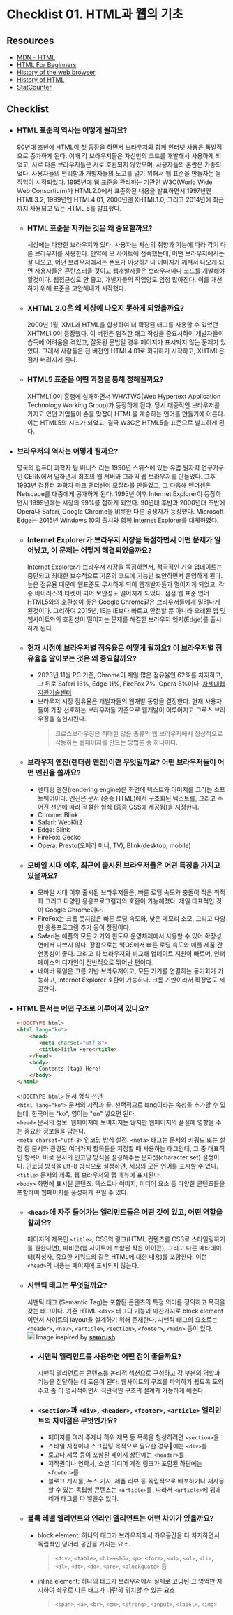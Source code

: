 # Checklist 01. HTML과 웹의 기초

## Resources
* [MDN - HTML](https://developer.mozilla.org/ko/docs/Web/HTML)
* [HTML For Beginners](https://html.com/)
* [History of the web browser](https://en.wikipedia.org/wiki/History_of_the_web_browser)
* [History of HTML](https://en.wikipedia.org/wiki/HTML)
* [StatCounter](https://gs.statcounter.com/)

## Checklist
* ### HTML 표준의 역사는 어떻게 될까요?
   90년대 초반에 HTML이 첫 등장을 하면서 브라우저와 함께 인터넷 사용은 폭발적으로 증가하게 된다. 이때 각 브라우저들은 자신만의 코드를 개발해서 사용하게 되었고, 서로 다른 브라우저들은 서로 호환되지 않았으며, 사용자들의 혼란은 가중되었다. 사용자들의 편리함과 개발자들의 노고를 덜기 위해서 웹 표준을 만들자는 움직임이 시작되었다. 1995년에 웹 표준을 관리하는 기관인 W3C(World Wide Web Consortium)가 HTML2.0에서 표준화된 내용을 발표하면서 1997년엔 HTML3.2, 1999년엔 HTML4.01, 2000년엔 XHTML1.0, 그리고 2014년에 최근까지 사용되고 있는 HTML 5를 발표했다.
  * ### HTML 표준을 지키는 것은 왜 중요할까요?
     세상에는 다양한 브라우저가 있다. 사용자는 자신의 취향과 기능에 따라 각기 다른 브라우저를 사용한다. 만약에 모 사이트에 접속했는데, 어떤 브라우저에서는 잘 나오고, 어떤 브라우저에서는 폰트가 이상하거나 이미지가 깨져서 나오게 되면 사용자들은 혼란스러울 것이고 웹개발자들은 브라우저마다 코드를 개발해야 할것이다. 웹접근성도 안 좋고, 개발자들의 작업양도 엄청 많아진다. 이를 개선하기 위해 표준을 고안해내기 시작했다.
  * ### XHTML 2.0은 왜 세상에 나오지 못하게 되었을까요?
     2000년 1월, XML과 HTML을 합성하여 더 확장된 태그를 사용할 수 있었던 XHTML1.0이 등장했다. 이 버전은 엄격한 태그 작성을 중요시하여 개발자들이 습득에 어려움을 겪었고, 잘못된 문법일 경우 페이지가 표시되지 않는 문제가 있었다. 그래서 사람들은 전 버전인 HTML4.01로 회귀하기 시작하고, XHTML은 점차 버려지게 된다.
  * ### HTML5 표준은 어떤 과정을 통해 정해질까요?
     XHTML1.0이 흥행에 실패하면서 WHATWG(Web Hypertext Application Technology Working Group)가 등장하게 된다. 당시 대중적인 브라우저를 가지고 있던 기업들이 손을 맞잡아 HTML을 계승하는 언어를 만들기에 이른다. 이는 HTML5의 시초가 되었고, 결국 W3C은 HTML5을 표준으로 발표하게 된다. 
* ### 브라우저의 역사는 어떻게 될까요?
   영국의 컴퓨터 과학자 팀 버너스 리는 1990년 스위스에 있는 유럽 원자력 연구기구인 CERN에서 일하면서 최초의 웹 서버와 그래픽 웹 브라우저를 만들었다. 그후 1993년 컴퓨터 과학자 마크 앤더센이 모질라를 만들었고, 그 다음해 앤더센은 Netscape를 대중에게 공개하게 된다. 1995년 이후 Internet Explorer이 등장하면서 1999년에는 시장의 99%를 점하게 되었다. 90년대 후반과 2000년대 초반에 Opera나 Safari, Google Chrome을 비롯한 다른 경쟁자가 등장했다. Microsoft Edge는 2015년 Windows 10의 출시와 함께 Internet Explorer를 대체하였다.
  * ### Internet Explorer가 브라우저 시장을 독점하면서 어떤 문제가 일어났고, 이 문제는 어떻게 해결되었을까요?
     Internet Explorer가 브라우저 시장을 독점하면서, 적극적인 기술 업데이트는 중단되고 최대한 보수적으로 기존의 코드에 기능만 보안하면서 운영하게 된다. 높은 점유율 때문에 웹표준도 무시하게 되어 웹개발자들과 멀어지게 되었고, 각종 바이러스의 타켓이 되어 보안성도 떨어지게 되었다. 점점 웹 표준 언어 HTML5와의 호환성이 좋은 Google Chrome같은 브라우저들에게 밀려나게 된것이다. 그리하여 2015년, IE는 IE보다 빠르고 안전할 뿐 아니라 오래된 앱 및 웹사이트와의 호환성이 떨어지는 문제를 해결한 브라우저 엣지(Edge)를 출시하게 된다.
  * ### 현재 시점에 브라우저별 점유율은 어떻게 될까요? 이 브라우저별 점유율을 알아보는 것은 왜 중요할까요?
     * 2023년 11월 PC 기준, Chrome이 제일 많은 점유율인 62%를 차지하고, 그 뒤로 Safari 13%, Edge 11%, FireFox 7%, Opera 5%이다. [차세대웹지원기술센터](https://www.koreanextweb.kr/front/stats/browser/browserUseStats.do)
     * 브라우저 시장 점유율은 개발자들의 웹개발 동향을 결정한다. 현재 사용자들이 가장 선호하는 브라우저들 기준으로 웹개발이 이루어지고 크로스 브라우징을 실현시킨다.
        >크로스브라우징은 최대한 많은 종류의 웹 브라우저에서 정상적으로 작동하는 웹페이지를 만드는 방법론 중 하나이다.
  * ### 브라우저 엔진(렌더링 엔진)이란 무엇일까요? 어떤 브라우저들이 어떤 엔진을 쓸까요?
     * 렌더링 엔진(rendering engine)은 화면에 텍스트와 이미지를 그리는 소프트웨어이다. 엔진은 문서 (종종 HTML)에서 구조화된 텍스트를, 그리고 주어진 선언에 따라 적절한 형식 (종종 CSS에 제공됨)을 지정한다.
     * Chrome: Blink
     * Safari: WebKit2
     * Edge: Blink
     * FireFox: Gecko
     * Opera: Presto(오페라 미니, TV), Blink(desktop, mobile)
  * ### 모바일 시대 이후, 최근에 출시된 브라우저들은 어떤 특징을 가지고 있을까요?
     * 모바일 시대 이후 출시된 브라우저들은, 빠른 로딩 속도와 충돌이 적은 최적화 그리고 다양한 응용프로그램과의 호환이 가능해졌다. 제일 대표적인 것이 Google Chrome이다. 
     * FireFox는 크롬 못지않은 빠른 로딩 속도와, 낮은 메모리 소모, 그리고 다양한 응용프로그램 추가 등이 장점이다. 
     * Safari는 애플의 모든 기기와 윈도우 운영체제에서 사용할 수 있어 확장성 면에서 나쁘지 않다. 장점으로는 맥OS에서 빠른 로딩 속도와 애플 제품 간 연동성이 좋다. 그리고 타 브라우저와 비교해 업데이트 지원이 빠르며, 인터페이스의 디자인이 전반적으로 뛰어난 편이다.
     * 네이버 웨일은 크롬 기반 브라우저이고, 모든 기기를 연결하는 동기화가 가능하고, Internet Explorer 호환이 가능하다. 크롬 기반이라서 확장앱도 제공한다.
* ### HTML 문서는 어떤 구조로 이루어져 있나요?
   ```html
   <!DOCTYPE html>
   <html lang="ko">
	   <head>
	      <meta charset="utf-8">
	      <title>Title Here</title>
	   </head>
	   <body>
	      Contents (tag) Here!
	   </body>
   </html>
   ```
   `<!DOCTYPE html>` 문서 형식 선언   
   `<html lang="ko">` 문서의 시작과 끝. 선택적으로 lang이라는 속성을 추가할 수 있는데, 한국어는 "ko", 영어는 "en" 넣으면 된다.   
   `<head>` 문서의 정보. 웹페이지에 보여지지는 않지만 웹페이지의 품질에 영향을 주는 중요한 정보들을 담는다.   
   `<meta charset="utf-8>` 인코딩 방식 설정. `<meta>` 태그는 문서의 키워드 또는 설정 등 문서와 관련된 여러가지 항목들을 지정할 때 사용하는 태그인데, 그 중 대표적인 항목이 바로 문서의 인코딩 방식을 설정해주는 문자셋(character set) 설정이다. 인코딩 방식을 utf-8 방식으로 설정하면, 세상의 모든 언어를 표시할 수 있다.   
   `<title>` 문서의 제목. 웹 브라우저의 탭 메뉴에 표시된다.   
   `<body>` 화면에 표시될 콘텐츠. 텍스트나 이미지, 미디어 요소 등 다양한 콘텐츠들을 포함하여 웹페이지를 풍성하게 꾸밀 수 있다.   
  * ### `<head>`에 자주 들어가는 엘리먼트들은 어떤 것이 있고, 어떤 역할을 할까요?
    페이지의 제목인 `<title>`,  CSS의 링크(HTML 컨텐츠를 CSS로 스타일링하기를 원한다면), 파비콘(웹 사이트에 포함된 작은 아이콘), 그리고 다른 메타데이터(작성자, 중요한 키워드와 같은 HTML에 대한 내용)를 포함한다. 이런 `<head>`의 내용는 페이지에 표시되지 않는다.
  * ### 시맨틱 태그는 무엇일까요?
     시맨틱 태그 (Semantic Tag)는 포함된 콘텐츠의 특정 의미를 정의하고 목적을 갖는 태그이다. 기존 HTML `<div>` 태그의 기능과 마찬가지로 block element이면서 사이트의 layout을 설계하기 위해 존재한다. 시맨틱 태그의 요소로는 `<header>`, `<nav>`, `<article>`, `<section>`, `<footer>`, `<main>` 등이 있다.<br>
![](https://seo.tbwakorea.com/wp-content/uploads/2023/09/%EC%8B%9C%EB%A7%A8%ED%8B%B1-%ED%83%9C%EA%B7%B8_html-1024x576.png)
Image inspired by  [**semrush**](https://www.semrush.com/blog/semantic-html5-guide/)
    * ### 시맨틱 엘리먼트를 사용하면 어떤 점이 좋을까요?
      시맨틱 엘리먼트는 콘텐츠를 논리적 섹션으로 구성하고 각 부분의 역할과 기능을 전달하는 데 도움이 된다. 웹사이트의 구조를 파악하기 쉽도록 도와주고 좀 더 명시적이면서 직관적인 구조의 설계가 가능하게 해준다.
    * ### `<section>`과 `<div>`, `<header>`, `<footer>`, `<article>` 엘리먼트의 차이점은 무엇인가요?
       - 페이지를 여러 주제나 하위 제목 등 목록을 형성하려면 `<section>`을
       - 스타일 지정이나 스크립팅 목적으로 필요한 경우에는 `<div>`를 
       - 로고나 제목 등이 포함된 페이지 상단에는 `<header>`를
       - 저작권이나 연락처, 소셜 미디어 계정 링크가 포함된 하단에는 `<footer>`를
       - 블로그 게시물, 뉴스 기사, 제품 리뷰 등 독립적으로 배포하거나 재사용할 수 있는 독립형 콘텐츠는 `<article>`를, 따라서 `<article>`에 위에 네개 태그를 다 넣을수 있다.
  * ### 블록 레벨 엘리먼트와 인라인 엘리먼트는 어떤 차이가 있을까요?
    * block element: 하나의 태그가 브라우저에서 좌우공간을 다 차지하면서 독립적인 덩어리 공간을 가지는 요소.
      >`<div>`, `<table>`, `<h1>`~`<h6>`, `<p>`, `<form>`, `<ul>`, `<ol>`, `<li>`, `<dl>`, `<dt>`, `<dd>`, `<pre>`, `<blockquote>` 등
    * inline element: 하나의 태그가 브라우저에서 실제로 코딩된 그 영역만 차지하여 좌우로 다른 태그가 나란히 위치할 수 있는 요소
       >`<span>`, `<a>`, `<br>`, `<em>`, `<strong>`, `<input>`, `<label>`, `<img>`
  
